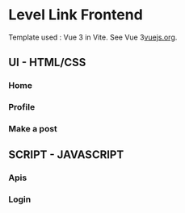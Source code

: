 # Level Link Frontend

Template used : Vue 3 in Vite.
See Vue 3[vuejs.org](https://vuejs.org/).

## UI - HTML/CSS

### Home

### Profile

### Make a post

## SCRIPT - JAVASCRIPT

### Apis

### Login